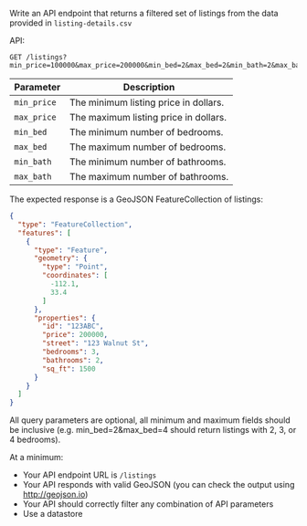 Write an API endpoint that returns a filtered set of listings from the data provided in `listing-details.csv`

API:
```
GET /listings?min_price=100000&max_price=200000&min_bed=2&max_bed=2&min_bath=2&max_bath=2
```


| Parameter    | Description                           |
|--------------|---------------------------------------|
| `min_price`  | The minimum listing price in dollars. |
| `max_price`  | The maximum listing price in dollars. |
| `min_bed`    | The minimum number of bedrooms.       |
| `max_bed`    | The maximum number of bedrooms.       |
| `min_bath`   | The minimum number of bathrooms.      |
| `max_bath`   | The maximum number of bathrooms.      |


The expected response is a GeoJSON FeatureCollection of listings:

```json
{
  "type": "FeatureCollection",
  "features": [
    {
      "type": "Feature",
      "geometry": {
        "type": "Point",
        "coordinates": [
          -112.1,
          33.4
        ]
      },
      "properties": {
        "id": "123ABC",
        "price": 200000,
        "street": "123 Walnut St",
        "bedrooms": 3,
        "bathrooms": 2,
        "sq_ft": 1500
      }
    }
  ]
}
```

All query parameters are optional, all minimum and maximum fields should be inclusive (e.g. min_bed=2&max_bed=4 should return listings with 2, 3, or 4 bedrooms).

At a minimum:
- Your API endpoint URL is `/listings`
- Your API responds with valid GeoJSON (you can check the output using http://geojson.io)
- Your API should correctly filter any combination of API parameters
- Use a datastore
